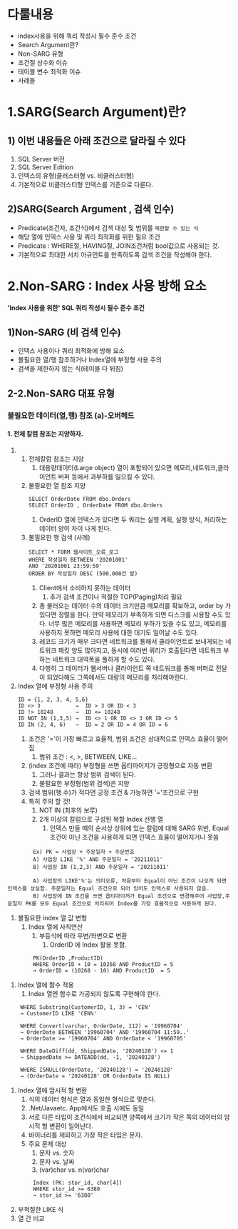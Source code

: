 # 다룰내용
- index사용을 위해 쿼리 작성시 필수 준수 조건
- Search Argument란?
- Non-SARG 유형
- 조건절 상수화 이슈
- 테이블 변수 최적화 이슈
- 사례들

# 1.SARG(Search Argument)란?

## 1) 이번 내용들은 아래 조건으로 달라질 수 있다
1. SQL Server 버전
2. SQL Server Edition
3. 인덱스의 유형(클러스터형 vs. 비클러스터형)
4. 기본적으로 비클러스터형 인덱스를 기준으로 다룬다.


## 2)SARG(Search Argument , 검색 인수)
- Predicate(조건자, 조건식)에서 검색 대상 및 범위를 `제한할 수 있는 식`
- 해당 열에 인덱스 사용 및 쿼리 최적화를 위한 필요 조건
- Predicate  : WHERE절, HAVING절, JOIN조건처럼 bool값으로 사옹되는 것.
- 기본적으로 최대한 서치 아규먼트를 만족하도록 검색 조건을 작성해야 한다.


# 2.Non-SARG : Index 사용 방해 요소 
#### 'Index 사용을 위한' SQL 쿼리 작성시 필수 준수 조건

## 1)Non-SARG (비 검색 인수)
- 인덱스 사용이나 쿼리 최적화에 방해 요소
- 불필요한 열/행 참조하거나 Index열에 부정형 사용 주의
- 검색을 제한하지 않는 식(테이블 다 뒤짐)


## 2-2.Non-SARG 대표 유형

### 불필요한 데이터(열,행) 참조 (a)-오버헤드

#### 1. 전체 칼럼 참조는 지양하자.

1. 
	1. 전체칼럼 참조는 지양
		1. 대용량데이터(Large object) 열이 포함되어 있으면 메모리,네트워크,클라이언트 버퍼 등에서 과부하를 일으킬 수 있다.
	2. 불필요한 열 참조 지양
		```
		SELECT OrderDate FROM dbo.Orders 
		SELECT OrderID , OrderDate FROM dbo.Orders
		```
		1. OrderID 열에 인덱스가 있다면 두 쿼리는 실행 계획, 실행 방식, 처리하는 데이터 양이 차이 나게 된다.
	3. 불필요한 행 검색 (사례)
		```
		SELECT * FORM 웹사이트_오류_로그
		WHERE 작성일자 BETWEEN '20201001' 
		AND '20201001 23:59:59'
		ORDER BY 작성일자 DESC (500,000건 발)
		```
		1. Client에서 소비하지 못하는 데이터
			1. 추가 검색 조건이나 적절한 TOP(Paging)처리 필요
		2. 총 불러오는 데이터 수의 데이터 크기만큼  메모리를 확보하고, order by 가 있다면 정렬을 한다. 만약 메모리가 부족하게 되면 디스크를 사용할 수도 있다. 너무 많은 메모리를 사용하면 메모리 부하가 있을 수도 있고, 메모리를 사용하지 못하면 메모리 사용에 대한 대기도 일어날 수도 있다.
		3. 레코드 크기가 매우 크다면 네트워크를 통해서 클라이언트로 보내게되는 네트워크 패킷 양도 많아지고, 동시에 여러번 쿼리가 호출된다면 네트워크 부하는 네트워크 대역폭을 풀하게 할 수도 있다.
		4. 다행히 그 데이터가 웹서버나 클라이언트 쪽 네트워크를 통해 버퍼로 전달이 되었다해도 그쪽에서도 대량의 메모리를 처리해야한다.
2. Index 열에 부정형 사용 주의
	```
	ID = {1, 2, 3, 4, 5,6}
	ID <> 3           →  ID > 3 OR ID < 3
	ID !> 10248       →  ID <= 10248 
	ID NOT IN (1,3,5) →  ID <> 1 OR ID <> 3 OR ID <> 5
	ID IN (2, 4, 6)   →  ID = 2 OR ID = 4 OR ID = 6
	```
	1. 조건은 '='이 가장 빠르고 효율적, 범위 조건은 상대적으로 인덱스 효율이 떨어짐
		1. 범위 조건 :  <, >, BETWEEN, LIKE...
	2. (index 조건에 따라) 부정형을 쓰면 옵티마이저가 긍정형으로 자동 변환
		1. 그러나 결과는 항상 범위 검색이 된다.
		2. 불필요한 부정형(범위 검색)은 지양
	3. 검색 범위(행 수)가 적다면 긍정 조건 & 가능하면 '='조건으로 구현
	4. 특히 주의 할 것!
		1. NOT IN (최후의 보루)
		2. 2개 이상의 칼럼으로 구성된 복합 Index 선행 열
			1. 인덱스 만들 때의 순서상 상위에 있는 칼럼에 대해 SARG 위반, Equal 조건이 아닌 조건을 사용하게 되면 인덱스 효율이 떨어지거나 못씀
```
		Ex) PK = 사업장 + 주문일자 + 주문번호
		A) 사업장 LIKE '%' AND 주문일자 = '20211011'
		B) 사업장 IN (1,2,3) AND 주문일자 = '20211011'
```
		    A) 사업장의 LIKE'%'는 의미오류, 처음부터 Equal이 아닌 조건이 나오게 되면 인덱스를 상실함. 주문일자는 Equal 조건으로 되어 있어도 인덱스로 사용되지 않음.
		    B) 사업장에 IN 조건을 쓰면 옵티마이저가 Equal 조건으로 변경해주어 사업장,주문일자 PK를 모두 Equal 조건으로 처리되어 Index를 가장 효율적으로 사용하게 된다.
		    
1. 불필요한 index 열 값 변형
	1. Index 열에 사칙연산
		1. 부등식에 따라 우변/좌변으로 변환
			1. OrderID 에 Index 활용 못함.
``` 
		PK(OrderID ,ProductID)
		WHERE OrderID + 10 = 10268 AND ProductID = 5
		→ OrderID = (10268 - 10) AND ProductID  = 5
```
1. Index 열에 함수 적용
	1. Index 열엔 함수로 가공되지 않도록 구현해야 한다.
```
	WHERE Substring(CustomerID, 1, 3) = 'CEN'
	→ CustomerID LIKE 'CEN%'
	
	WHERE Convert(varchar, OrderDate, 112) = '19960704'
	→ OrderDate BETWEEN '19960704' AND '19960704 11:59..'
	→ OrderDate >= '19960704' AND OrderDate < '19960705'
	
	WHERE DateDiff(dd, ShippedDate, '20240128') <= 1
	→ ShippedDate >= DATEADD(dd, -1, '20240128')

	WHERE ISNULL(OrderDate, '20240128') = '20240128'
	→ (OrderDate = '20240128' OR OrderDate IS NULL)
```
1. Index 열에 암시적 형 변환
	1. 식의 데이터 형식은 열과 동일한 형식으로 맞춘다.
	2. .Net/Javaetc. App에서도 호출 시에도 동일
	3. 서로 다른 타입이 조건식에서 비교되면 양쪽에서 크기가 작은 쪽의 데이터의 암시적 형 변환이 일어난다.
	4. 바이너리를 제외하고 가장 작은 타입은 문자.
	5. 주요 문제 대상
		1. 문자 vs. 숫자
		2. 문자 vs. 날짜
		3. (var)char vs. n(var)char
```
		Index (PK: stor_id, char[4])
		WHERE stor_id >= 6380
		→ stor_id >= '6380'
```
2. 부적절한 LIKE 식
3. 열 간 비교